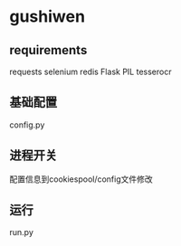 # gushiwen

## requirements
requests
selenium
redis
Flask
PIL
tesserocr

## 基础配置
config.py

## 进程开关
配置信息到cookiespool/config文件修改

## 运行
run.py

